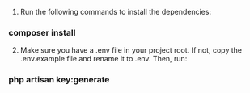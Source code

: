 1. Run the following commands to install the dependencies:

### composer install

2. Make sure you have a .env file in your project root. If not, copy the .env.example file and rename it to .env. Then, run:

### php artisan key:generate
